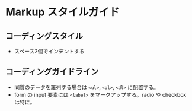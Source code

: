# Markup スタイルガイド


## コーディングスタイル

- スペース2個でインデントする


## コーディングガイドライン

- 同質のデータを羅列する場合は `<ul>`, `<ol>`, `<dl>` に配置する。
- form の input 要素には `<label>` をマークアップする。radio や checkbox は特に。
